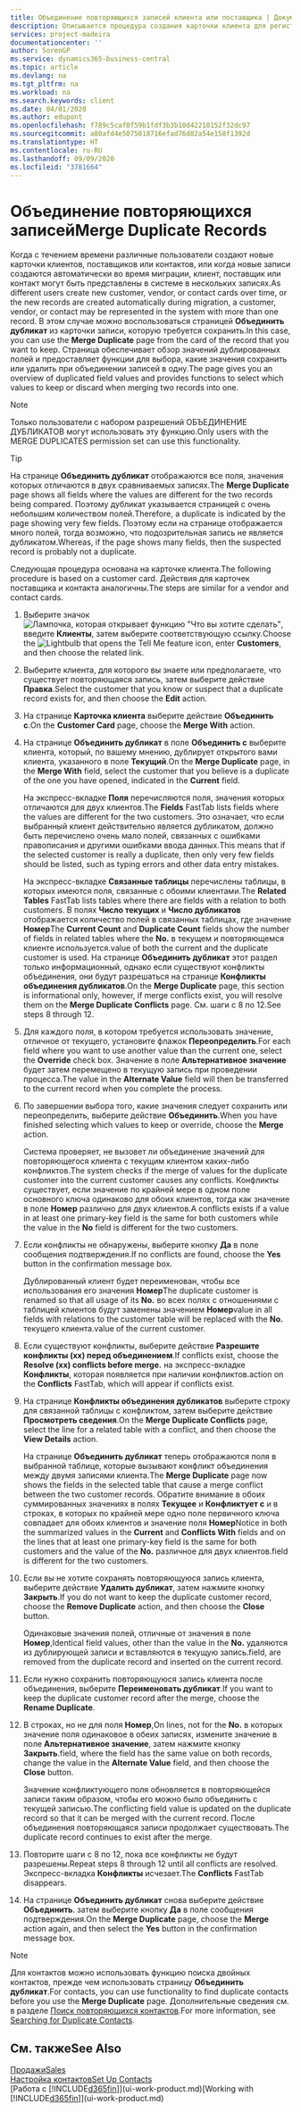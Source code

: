```yaml
---
title: Объединение повторяющихся записей клиента или поставщика | Документация Майкрософт
description: Описывается процедура создания карточки клиента для регистрации информации о каждом новом клиенте, которому вы что-либо продаете.
services: project-madeira
documentationcenter: ''
author: SorenGP
ms.service: dynamics365-business-central
ms.topic: article
ms.devlang: na
ms.tgt_pltfrm: na
ms.workload: na
ms.search.keywords: client
ms.date: 04/01/2020
ms.author: edupont
ms.openlocfilehash: f789c5caf0f59b1fdf3b3b10d42210152f32dc97
ms.sourcegitcommit: a80afd4e5075018716efad76d82a54e158f1392d
ms.translationtype: HT
ms.contentlocale: ru-RU
ms.lasthandoff: 09/09/2020
ms.locfileid: "3781664"
---
```

# <a name="merge-duplicate-records"></a><span data-ttu-id="3f8c8-103">Объединение повторяющихся записей</span><span class="sxs-lookup"><span data-stu-id="3f8c8-103">Merge Duplicate Records</span></span>
<span data-ttu-id="3f8c8-104">Когда с течением времени различные пользователи создают новые карточки клиентов, поставщиков или контактов, или когда новые записи создаются автоматически во время миграции, клиент, поставщик или контакт могут быть представлены в системе в нескольких записях.</span><span class="sxs-lookup"><span data-stu-id="3f8c8-104">As different users create new customer, vendor, or contact cards over time, or the new records are created automatically during migration, a customer, vendor, or contact may be represented in the system with more than one record.</span></span> <span data-ttu-id="3f8c8-105">В этом случае можно воспользоваться страницей **Объединить дубликат** из карточки записи, которую требуется сохранить.</span><span class="sxs-lookup"><span data-stu-id="3f8c8-105">In this case, you can use the **Merge Duplicate** page from the card of the record that you want to keep.</span></span> <span data-ttu-id="3f8c8-106">Страница обеспечивает обзор значений дублированных полей и предоставляет функции для выбора, какие значения сохранить или удалить при объединении записей в одну.</span><span class="sxs-lookup"><span data-stu-id="3f8c8-106">The page gives you an overview of duplicated field values and provides functions to select which values to keep or discard when merging two records into one.</span></span>

> [!NOTE]
> <span data-ttu-id="3f8c8-107">Только пользователи с набором разрешений ОБЪЕДИНЕНИЕ ДУБЛИКАТОВ могут использовать эту функцию.</span><span class="sxs-lookup"><span data-stu-id="3f8c8-107">Only users with the MERGE DUPLICATES permission set can use this functionality.</span></span>

> [!TIP]
> <span data-ttu-id="3f8c8-108">На странице **Объединить дубликат** отображаются все поля, значения которых отличаются в двух сравниваемых записях.</span><span class="sxs-lookup"><span data-stu-id="3f8c8-108">The **Merge Duplicate** page shows all fields where the values are different for the two records being compared.</span></span> <span data-ttu-id="3f8c8-109">Поэтому дубликат указывается страницей с очень небольшим количеством полей.</span><span class="sxs-lookup"><span data-stu-id="3f8c8-109">Therefore, a duplicate is indicated by the page showing very few fields.</span></span> <span data-ttu-id="3f8c8-110">Поэтому если на странице отображается много полей, тогда возможно, что подозрительная запись не является дубликатом.</span><span class="sxs-lookup"><span data-stu-id="3f8c8-110">Whereas, if the page shows many fields, then the suspected record is probably not a duplicate.</span></span>

<span data-ttu-id="3f8c8-111">Следующая процедура основана на карточке клиента.</span><span class="sxs-lookup"><span data-stu-id="3f8c8-111">The following procedure is based on a customer card.</span></span> <span data-ttu-id="3f8c8-112">Действия для карточек поставщика и контакта аналогичны.</span><span class="sxs-lookup"><span data-stu-id="3f8c8-112">The steps are similar for a vendor  and contact cards.</span></span>

1. <span data-ttu-id="3f8c8-113">Выберите значок ![Лампочка, которая открывает функцию "Что вы хотите сделать"](media/ui-search/search_small.png "Что вы хотите сделать"), введите **Клиенты**, затем выберите соответствующую ссылку.</span><span class="sxs-lookup"><span data-stu-id="3f8c8-113">Choose the ![Lightbulb that opens the Tell Me feature](media/ui-search/search_small.png "Tell me what you want to do") icon, enter **Customers**, and then choose the related link.</span></span>
2. <span data-ttu-id="3f8c8-114">Выберите клиента, для которого вы знаете или предполагаете, что существует повторяющаяся запись, затем выберите действие **Правка**.</span><span class="sxs-lookup"><span data-stu-id="3f8c8-114">Select the customer that you know or suspect that a duplicate record exists for, and then choose the **Edit** action.</span></span>
3. <span data-ttu-id="3f8c8-115">На странице **Карточка клиента** выберите действие **Объединить с**.</span><span class="sxs-lookup"><span data-stu-id="3f8c8-115">On the **Customer Card** page, choose the **Merge With** action.</span></span>
4. <span data-ttu-id="3f8c8-116">На странице **Объединить дубликат** в поле **Объединить с** выберите клиента, который, по вашему мнению, дублирует открытого вами клиента, указанного в поле **Текущий**.</span><span class="sxs-lookup"><span data-stu-id="3f8c8-116">On the **Merge Duplicate** page, in the **Merge With** field, select the customer that you believe is a duplicate of the one you have opened, indicated in the **Current** field.</span></span>

    <span data-ttu-id="3f8c8-117">На экспресс-вкладке **Поля** перечисляются поля, значения которых отличаются для двух клиентов.</span><span class="sxs-lookup"><span data-stu-id="3f8c8-117">The **Fields** FastTab lists fields where the values are different for the two customers.</span></span> <span data-ttu-id="3f8c8-118">Это означает, что если выбранный клиент действительно является дубликатом, должно быть перечислено очень мало полей, связанных с ошибками правописания и другими ошибками ввода данных.</span><span class="sxs-lookup"><span data-stu-id="3f8c8-118">This means that if the selected customer is really a duplicate, then only very few fields should be listed, such as typing errors and other data entry mistakes.</span></span>

    <span data-ttu-id="3f8c8-119">На экспресс-вкладке **Связанные таблицы** перечислены таблицы, в которых имеются поля, связанные с обоими клиентами.</span><span class="sxs-lookup"><span data-stu-id="3f8c8-119">The **Related Tables** FastTab lists tables where there are fields with a relation to both customers.</span></span> <span data-ttu-id="3f8c8-120">В полях **Число текущих** и **Число дубликатов** отображается количество полей в связанных таблицах, где значение **Номер**</span><span class="sxs-lookup"><span data-stu-id="3f8c8-120">The **Current Count** and **Duplicate Count** fields show the number of fields in related tables where the **No.**</span></span> <span data-ttu-id="3f8c8-121">в текущем и повторяющемся клиенте используется.</span><span class="sxs-lookup"><span data-stu-id="3f8c8-121">value of both the current and the duplicate customer is used.</span></span> <span data-ttu-id="3f8c8-122">На странице **Объединить дубликат** этот раздел только информационный, однако если существуют конфликты объединения, они будут разрешаться на странице **Конфликты объединения дубликатов**.</span><span class="sxs-lookup"><span data-stu-id="3f8c8-122">On the **Merge Duplicate** page, this section is informational only, however, if merge conflicts exist, you will resolve them on the **Merge Duplicate Conflicts** page.</span></span> <span data-ttu-id="3f8c8-123">См. шаги с 8 по 12.</span><span class="sxs-lookup"><span data-stu-id="3f8c8-123">See steps 8 through 12.</span></span>   

5. <span data-ttu-id="3f8c8-124">Для каждого поля, в котором требуется использовать значение, отличное от текущего, установите флажок **Переопределить**.</span><span class="sxs-lookup"><span data-stu-id="3f8c8-124">For each field where you want to use another value than the current one, select the **Override** check box.</span></span> <span data-ttu-id="3f8c8-125">Значение в поле **Альтернативное значение** будет затем перемещено в текущую запись при проведении процесса.</span><span class="sxs-lookup"><span data-stu-id="3f8c8-125">The value in the **Alternate Value** field will then be transferred to the current record when you complete the process.</span></span>
6. <span data-ttu-id="3f8c8-126">По завершении выбора того, какие значения следует сохранить или переопределить, выберите действие **Объединить**.</span><span class="sxs-lookup"><span data-stu-id="3f8c8-126">When you have finished selecting which values to keep or override, choose the **Merge** action.</span></span>

    <span data-ttu-id="3f8c8-127">Система проверяет, не вызовет ли объединение значений для повторяющегося клиента с текущим клиентом каких-либо конфликтов.</span><span class="sxs-lookup"><span data-stu-id="3f8c8-127">The system checks if the merge of values for the duplicate customer into the current customer causes any conflicts.</span></span> <span data-ttu-id="3f8c8-128">Конфликты существует, если значение по крайней мере в одном поле основного ключа одинаково для обоих клиентов, тогда как значение в поле **Номер** различно для двух клиентов.</span><span class="sxs-lookup"><span data-stu-id="3f8c8-128">A conflicts exists if a value in at least one primary-key field is the same for both customers while the value in the **No** field is different for the two customers.</span></span>

7. <span data-ttu-id="3f8c8-129">Если конфликты не обнаружены, выберите кнопку **Да** в поле сообщения подтверждения.</span><span class="sxs-lookup"><span data-stu-id="3f8c8-129">If no conflicts are found, choose the **Yes** button in the confirmation message box.</span></span>

    <span data-ttu-id="3f8c8-130">Дублированный клиент будет переименован, чтобы все использования его значения **Номер**</span><span class="sxs-lookup"><span data-stu-id="3f8c8-130">The duplicate customer is renamed so that all usage of its **No.**</span></span> <span data-ttu-id="3f8c8-131">во всех полях с отношениями с таблицей клиентов будут заменены значением **Номер**</span><span class="sxs-lookup"><span data-stu-id="3f8c8-131">value in all fields with relations to the customer table will be replaced with the **No.**</span></span> <span data-ttu-id="3f8c8-132">текущего клиента.</span><span class="sxs-lookup"><span data-stu-id="3f8c8-132">value of the current customer.</span></span>
8. <span data-ttu-id="3f8c8-133">Если существуют конфликты, выберите действие **Разрешите конфликты (хх) перед объединением**.</span><span class="sxs-lookup"><span data-stu-id="3f8c8-133">If conflicts exist, choose the **Resolve (xx) conflicts before merge.**</span></span> <span data-ttu-id="3f8c8-134">на экспресс-вкладке **Конфликты**, которая появляется при наличии конфликтов.</span><span class="sxs-lookup"><span data-stu-id="3f8c8-134">action on the **Conflicts** FastTab, which will appear if conflicts exist.</span></span>
9. <span data-ttu-id="3f8c8-135">На странице **Конфликты объединения дубликатов** выберите строку для связанной таблицы с конфликтом, затем выберите действие **Просмотреть сведения**.</span><span class="sxs-lookup"><span data-stu-id="3f8c8-135">On the **Merge Duplicate Conflicts** page, select the line for a related table with a conflict, and then choose the **View Details** action.</span></span>

    <span data-ttu-id="3f8c8-136">На странице **Объединить дубликат** теперь отображаются поля в выбранной таблице, которые вызывают конфликт объединения между двумя записями клиента.</span><span class="sxs-lookup"><span data-stu-id="3f8c8-136">The **Merge Duplicate** page now shows the fields in the selected table that cause a merge conflict between the two customer records.</span></span> <span data-ttu-id="3f8c8-137">Обратите внимание в обоих суммированных значениях в полях **Текущее** и **Конфликтует с** и в строках, в которых по крайней мере одно поле первичного ключа совпадает для обоих клиентов и значение поля **Номер**</span><span class="sxs-lookup"><span data-stu-id="3f8c8-137">Notice in both the summarized values in the **Current** and **Conflicts With** fields and on the lines that at least one primary-key field is the same for both customers and the value of the **No.**</span></span> <span data-ttu-id="3f8c8-138">различное для двух клиентов.</span><span class="sxs-lookup"><span data-stu-id="3f8c8-138">field is different for the two customers.</span></span>   
10. <span data-ttu-id="3f8c8-139">Если вы не хотите сохранять повторяющуюся запись клиента, выберите действие **Удалить дубликат**, затем нажмите кнопку **Закрыть**.</span><span class="sxs-lookup"><span data-stu-id="3f8c8-139">If you do not want to keep the duplicate customer record, choose the **Remove Duplicate** action, and then choose the **Close** button.</span></span>

    <span data-ttu-id="3f8c8-140">Одинаковые значения полей, отличные от значения в поле **Номер**,</span><span class="sxs-lookup"><span data-stu-id="3f8c8-140">Identical field values, other than the value in the **No.**</span></span> <span data-ttu-id="3f8c8-141">удаляются из дублирующей записи и вставляются в текущую запись.</span><span class="sxs-lookup"><span data-stu-id="3f8c8-141">field, are removed from the duplicate record and inserted on the current record.</span></span>
11. <span data-ttu-id="3f8c8-142">Если нужно сохранить повторяющуюся запись клиента после объединения, выберите **Переименовать дубликат**.</span><span class="sxs-lookup"><span data-stu-id="3f8c8-142">If you want to keep the duplicate customer record after the merge,  choose the **Rename Duplicate**.</span></span>
12. <span data-ttu-id="3f8c8-143">В строках, но не для поля **Номер**,</span><span class="sxs-lookup"><span data-stu-id="3f8c8-143">On lines, not for the **No.**</span></span> <span data-ttu-id="3f8c8-144">в которых значение поля одинаковое в обеих записях, измените значение в поле **Альтернативное значение**, затем нажмите кнопку **Закрыть**.</span><span class="sxs-lookup"><span data-stu-id="3f8c8-144">field, where the field has the same value on both records, change the value in the **Alternate Value** field, and then choose the **Close** button.</span></span>

    <span data-ttu-id="3f8c8-145">Значение конфликтующего поля обновляется в повторяющейся записи таким образом, чтобы его можно было объединить с текущей записью.</span><span class="sxs-lookup"><span data-stu-id="3f8c8-145">The conflicting field value is updated on the duplicate record so that it can be merged with the current record.</span></span> <span data-ttu-id="3f8c8-146">После объединения повторяющаяся записи продолжает существовать.</span><span class="sxs-lookup"><span data-stu-id="3f8c8-146">The duplicate record continues to exist after the merge.</span></span>
13. <span data-ttu-id="3f8c8-147">Повторите шаги с 8 по 12, пока все конфликты не будут разрешены.</span><span class="sxs-lookup"><span data-stu-id="3f8c8-147">Repeat steps 8 through 12 until all conflicts are resolved.</span></span> <span data-ttu-id="3f8c8-148">Экспресс-вкладка **Конфликты** исчезает.</span><span class="sxs-lookup"><span data-stu-id="3f8c8-148">The **Conflicts** FastTab disappears.</span></span>
14. <span data-ttu-id="3f8c8-149">На странице **Объединить дубликат** снова выберите действие **Объединить**. затем выберите кнопку **Да** в поле сообщения подтверждения.</span><span class="sxs-lookup"><span data-stu-id="3f8c8-149">On the **Merge Duplicate** page, choose the **Merge** action again, and then select the **Yes** button in the confirmation message box.</span></span>

> [!NOTE]
> <span data-ttu-id="3f8c8-150">Для контактов можно использовать функцию поиска двойных контактов, прежде чем использовать страницу **Объединить дубликат**.</span><span class="sxs-lookup"><span data-stu-id="3f8c8-150">For contacts, you can use functionality to find duplicate contacts before you use the **Merge Duplicate** page.</span></span> <span data-ttu-id="3f8c8-151">Дополнительные сведения см. в разделе [Поиск повторяющихся контактов](marketing-setup-contacts.md#searching-for-duplicate-contacts).</span><span class="sxs-lookup"><span data-stu-id="3f8c8-151">For more information, see [Searching for Duplicate Contacts](marketing-setup-contacts.md#searching-for-duplicate-contacts).</span></span>

## <a name="see-also"></a><span data-ttu-id="3f8c8-152">См. также</span><span class="sxs-lookup"><span data-stu-id="3f8c8-152">See Also</span></span>
[<span data-ttu-id="3f8c8-153">Продажи</span><span class="sxs-lookup"><span data-stu-id="3f8c8-153">Sales</span></span>](sales-manage-sales.md)  
[<span data-ttu-id="3f8c8-154">Настройка контактов</span><span class="sxs-lookup"><span data-stu-id="3f8c8-154">Set Up Contacts</span></span>](marketing-setup-contacts.md)  
<span data-ttu-id="3f8c8-155">[Работа с [!INCLUDE[d365fin](includes/d365fin_md.md)]](ui-work-product.md)</span><span class="sxs-lookup"><span data-stu-id="3f8c8-155">[Working with [!INCLUDE[d365fin](includes/d365fin_md.md)]](ui-work-product.md)</span></span>
